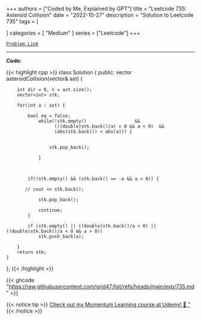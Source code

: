 
+++
authors = ["Coded by Me, Explained by GPT"]
title = "Leetcode 735: Asteroid Collision"
date = "2022-10-27"
description = "Solution to Leetcode 735"
tags = [
    
]
categories = [
    "Medium"
]
series = ["Leetcode"]
+++



[`Problem Link`](https://leetcode.com/problems/asteroid-collision/description/)

---

**Code:**

{{< highlight cpp >}}
class Solution {
public:
    vector<int> asteroidCollision(vector<int>& ast) {

        int dir = 0, n = ast.size();
        vector<int> stk;

        for(int a : ast) {

            bool eq = false;
                while(!stk.empty()                  && 
                      (((double)stk.back()/a) < 0 && a < 0)  && 
                      (abs(stk.back()) < abs(a))) {
                    
           
                    stk.pop_back();
                    
                }
            
 
            
            if(!stk.empty() && (stk.back() == -a && a < 0)) { 

           // cout << stk.back();                
                
                stk.pop_back();                
                
                continue; 
            }

            if (stk.empty() || ((double)stk.back()/a > 0) || ((double)stk.back()/a < 0 && a > 0))
                stk.push_back(a);
            
        }
        return stk;
    }
};
{{< /highlight >}}

{{< ghcode "https://raw.githubusercontent.com/grid47/list/refs/heads/main/exp/735.md" >}}

{{< notice tip >}}
[Check out my Momentum Learning course at Udemy! 🚀 "](https://www.udemy.com/course/blind-75-the-data-structures-and-algorithms-essentials/)
{{< /notice >}}

